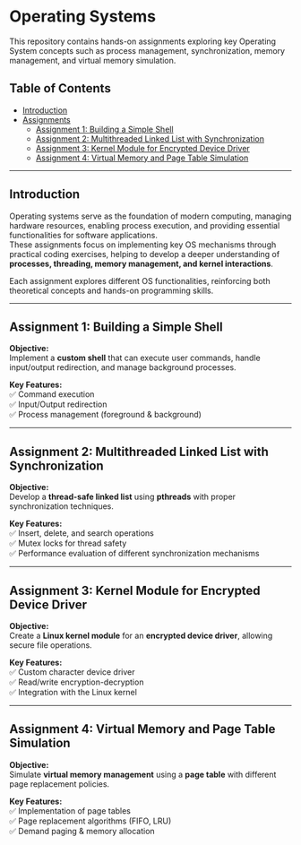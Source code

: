 # Operating Systems 

This repository contains hands-on assignments exploring key Operating System concepts such as process management, synchronization, memory management, and virtual memory simulation.

## Table of Contents

- [Introduction](#introduction)
- [Assignments](#assignments)
  - [Assignment 1: Building a Simple Shell](#assignment-1-building-a-simple-shell)
  - [Assignment 2: Multithreaded Linked List with Synchronization](#assignment-2-multithreaded-linked-list-with-synchronization)
  - [Assignment 3: Kernel Module for Encrypted Device Driver](#assignment-3-kernel-module-for-encrypted-device-driver)
  - [Assignment 4: Virtual Memory and Page Table Simulation](#assignment-4-virtual-memory-and-page-table-simulation)

---

## Introduction

Operating systems serve as the foundation of modern computing, managing hardware resources, enabling process execution, and providing essential functionalities for software applications.<br>
These assignments focus on implementing key OS mechanisms through practical coding exercises, helping to develop a deeper understanding of **processes, threading, memory management, and kernel interactions**.

Each assignment explores different OS functionalities, reinforcing both theoretical concepts and hands-on programming skills.

---

## Assignment 1: Building a Simple Shell

**Objective:**  
Implement a **custom shell** that can execute user commands, handle input/output redirection, and manage background processes.

**Key Features:**  
✅ Command execution  
✅ Input/Output redirection  
✅ Process management (foreground & background)  

---

## Assignment 2: Multithreaded Linked List with Synchronization

**Objective:**  
Develop a **thread-safe linked list** using **pthreads** with proper synchronization techniques.

**Key Features:**  
✅ Insert, delete, and search operations  
✅ Mutex locks for thread safety  
✅ Performance evaluation of different synchronization mechanisms  

---

## Assignment 3: Kernel Module for Encrypted Device Driver

**Objective:**  
Create a **Linux kernel module** for an **encrypted device driver**, allowing secure file operations.

**Key Features:**  
✅ Custom character device driver  
✅ Read/write encryption-decryption  
✅ Integration with the Linux kernel  

---

## Assignment 4: Virtual Memory and Page Table Simulation

**Objective:**  
Simulate **virtual memory management** using a **page table** with different page replacement policies.

**Key Features:**  
✅ Implementation of page tables  
✅ Page replacement algorithms (FIFO, LRU)  
✅ Demand paging & memory allocation 

